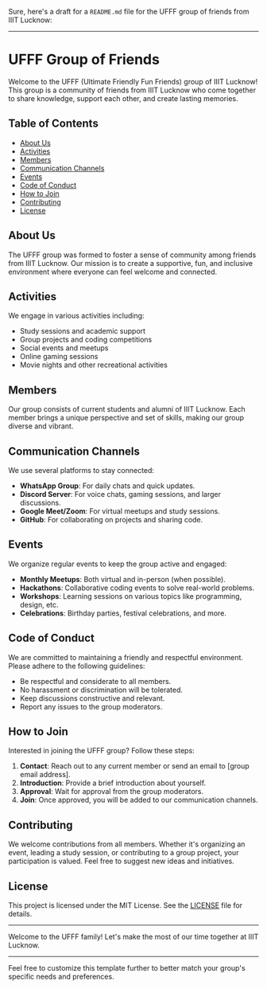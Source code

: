 Sure, here's a draft for a `README.md` file for the UFFF group of friends from IIIT Lucknow:

---

# UFFF Group of Friends

Welcome to the UFFF (Ultimate Friendly Fun Friends) group of IIIT Lucknow! This group is a community of friends from IIIT Lucknow who come together to share knowledge, support each other, and create lasting memories.

## Table of Contents
- [About Us](#about-us)
- [Activities](#activities)
- [Members](#members)
- [Communication Channels](#communication-channels)
- [Events](#events)
- [Code of Conduct](#code-of-conduct)
- [How to Join](#how-to-join)
- [Contributing](#contributing)
- [License](#license)

## About Us
The UFFF group was formed to foster a sense of community among friends from IIIT Lucknow. Our mission is to create a supportive, fun, and inclusive environment where everyone can feel welcome and connected.

## Activities
We engage in various activities including:
- Study sessions and academic support
- Group projects and coding competitions
- Social events and meetups
- Online gaming sessions
- Movie nights and other recreational activities

## Members
Our group consists of current students and alumni of IIIT Lucknow. Each member brings a unique perspective and set of skills, making our group diverse and vibrant.

## Communication Channels
We use several platforms to stay connected:
- **WhatsApp Group**: For daily chats and quick updates.
- **Discord Server**: For voice chats, gaming sessions, and larger discussions.
- **Google Meet/Zoom**: For virtual meetups and study sessions.
- **GitHub**: For collaborating on projects and sharing code.

## Events
We organize regular events to keep the group active and engaged:
- **Monthly Meetups**: Both virtual and in-person (when possible).
- **Hackathons**: Collaborative coding events to solve real-world problems.
- **Workshops**: Learning sessions on various topics like programming, design, etc.
- **Celebrations**: Birthday parties, festival celebrations, and more.

## Code of Conduct
We are committed to maintaining a friendly and respectful environment. Please adhere to the following guidelines:
- Be respectful and considerate to all members.
- No harassment or discrimination will be tolerated.
- Keep discussions constructive and relevant.
- Report any issues to the group moderators.

## How to Join
Interested in joining the UFFF group? Follow these steps:
1. **Contact**: Reach out to any current member or send an email to [group email address].
2. **Introduction**: Provide a brief introduction about yourself.
3. **Approval**: Wait for approval from the group moderators.
4. **Join**: Once approved, you will be added to our communication channels.

## Contributing
We welcome contributions from all members. Whether it's organizing an event, leading a study session, or contributing to a group project, your participation is valued. Feel free to suggest new ideas and initiatives.

## License
This project is licensed under the MIT License. See the [LICENSE](LICENSE) file for details.

---

Welcome to the UFFF family! Let's make the most of our time together at IIIT Lucknow.

---

Feel free to customize this template further to better match your group's specific needs and preferences.
